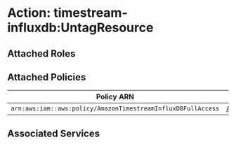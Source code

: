 # Action: timestream-influxdb:UntagResource

## Attached Roles

## Attached Policies

| Policy ARN | Policy Name |
|------------|-------------|
| `arn:aws:iam::aws:policy/AmazonTimestreamInfluxDBFullAccess` | [AmazonTimestreamInfluxDBFullAccess](../policies.md#amazontimestreaminfluxdbfullaccess) |

## Associated Services

